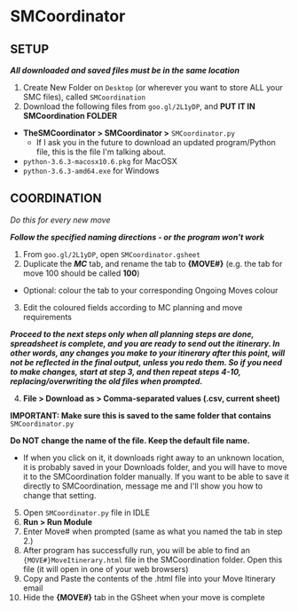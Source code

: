 # SMCoordinator

## SETUP

***All downloaded and saved files must be in the same location***

1. Create New Folder on ```Desktop``` (or wherever you want to store ALL your SMC files), called ```SMCoordination```
2. Download the following files from ```goo.gl/2L1yDP```, and **PUT IT IN SMCoordination FOLDER**
- **TheSMCoordinator > SMCoordinator >** ```SMCoordinator.py```
  - If I ask you in the future to download an updated program/Python file, this is the file I'm talking about.
- ```python-3.6.3-macosx10.6.pkg``` for MacOSX
- ```python-3.6.3-amd64.exe``` for Windows


## COORDINATION
*Do this for every new move*

***Follow the specified naming directions - or the program won't work***
1. From ```goo.gl/2L1yDP```, open ```SMCoordinator.gsheet```
2. Duplicate the ***MC*** tab, and rename the tab to **{MOVE#}** (e.g. the tab for move 100 should be called **100**)
- Optional: colour the tab to your corresponding Ongoing Moves colour
3. Edit the coloured fields according to MC planning and move requirements

***Proceed to the next steps only when all planning steps are done, spreadsheet is complete, and you are ready to send out the itinerary.
In other words, any changes you make to your itinerary after this point, will not be reflected in the final output, unless you redo them. So if you need to make changes, start at step 3, and then repeat steps 4-10, replacing/overwriting the old files when prompted.***

4. **File > Download as > Comma-separated values (.csv, current sheet)**

**IMPORTANT: Make sure this is saved to the same folder that contains** ``` SMCoordinator.py```

**Do NOT change the name of the file. Keep the default file name.**
- If when you click on it, it downloads right away to an unknown location, it is probably saved in your Downloads folder, and you will have to move it to the SMCoordination folder manually. If you want to be able to save it directly to SMCoordination, message me and I'll show you how to change that setting.
5. Open ```SMCoordinator.py``` file in IDLE
6. **Run > Run Module**
7. Enter Move# when prompted (same as what you named the tab in step 2.)
8. After program has successfully run, you will be able to find an ```{MOVE#}MoveItinerary.html``` file in the SMCoordination folder. Open this file (it will open in one of your web browsers)
9. Copy and Paste the contents of the .html file into your Move Itinerary email
10. Hide the **{MOVE#}** tab in the GSheet when your move is complete
